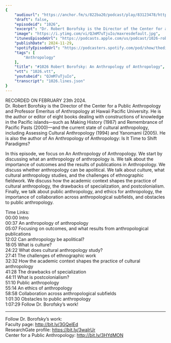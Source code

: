 ```yaml
---
{
	"audiourl": "https://anchor.fm/s/822ba20/podcast/play/83123478/https%3A%2F%2Fd3ctxlq1ktw2nl.cloudfront.net%2Fstaging%2F2024-1-24%2Fc47a9c96-dcec-7c2d-7844-f8dadbfcb6e9.m4a",
	"draft": false,
	"episodeid": "1026",
	"excerpt": "Dr. Robert Borofsky is the Director of the Center for a Public Anthropology and Professor Emeritus of Anthropology at Hawaii Pacific University. He is the author or editor of eight books dealing with constructions of knowledge in the Pacific islands—such as Making History (1987) and Remembrance of Pacific Pasts (2000)—and the current state of cultural anthropology, including Assessing Cultural Anthropology (1994) and Yanomami (2005). He is also the author of An Anthropology of Anthropology: Is It Time to Shift Paradigms?",
	"image": "https://i.ytimg.com/vi/QJmM7uTjuIo/maxresdefault.jpg",
	"itunesEpisodeUrl": "https://podcasts.apple.com/us/podcast/1026-robert-borofsky-an-anthropology-of-anthropology/id1451347236?i=1000678666299&uo=4",
	"publishDate": 2024-11-29,
	"spotifyEpisodeUrl": "https://podcasters.spotify.com/pod/show/thedissenter/episodes/1026-Robert-Borofsky-An-Anthropology-of-Anthropology-e2g77qm",
	"tags": [
		"Anthropology"
	],
	"title": "#1026 Robert Borofsky: An Anthropology of Anthropology",
	"vtt": "1026.vtt",
	"youtubeid": "QJmM7uTjuIo",
	"transcript": "1026.lines.json"
}
---
```

RECORDED ON FEBRUARY 23th 2024.  
Dr. Robert Borofsky is the Director of the Center for a Public Anthropology and Professor Emeritus of Anthropology at Hawaii Pacific University. He is the author or editor of eight books dealing with constructions of knowledge in the Pacific islands—such as Making History (1987) and Remembrance of Pacific Pasts (2000)—and the current state of cultural anthropology, including Assessing Cultural Anthropology (1994) and Yanomami (2005). He is also the author of An Anthropology of Anthropology: Is It Time to Shift Paradigms?

In this episode, we focus on An Anthropology of Anthropology. We start by discussing what an anthropology of anthropology is. We talk about the importance of outcomes and the results of publications in Anthropology. We discuss whether anthropology can be apolitical. We talk about culture, what cultural anthropology studies, and the challenges of ethnographic fieldwork. We discuss how the academic context shapes the practice of cultural anthropology, the drawbacks of specialization, and postcolonialism. Finally, we talk about public anthropology, and ethics for anthropology, the importance of collaboration across anthropological subfields, and obstacles to public anthropology.

Time Links:  
<time>00:00</time> Intro  
<time>00:37</time> An anthropology of anthropology  
<time>05:07</time> Focusing on outcomes, and what results from anthropological publications  
<time>12:02</time> Can anthropology be apolitical?  
<time>18:05</time> What is culture?  
<time>24:22</time> What does cultural anthropology study?  
<time>27:41</time> The challenges of ethnographic work  
<time>32:32</time> How the academic context shapes the practice of cultural anthropology  
<time>41:28</time> The drawbacks of specialization  
<time>44:11</time> What is postcolonialism?  
<time>51:10</time> Public anthropology  
<time>55:14</time> An ethics of anthropology  
<time>58:58</time> Collaboration across anthropological subfields  
<time>1:01:30</time> Obstacles to public anthropology  
<time>1:07:29</time> Follow Dr. Borofsky’s work!

---

Follow Dr. Borofsky’s work:  
Faculty page: http://bit.ly/3GQeIEd  
ResearchGate profile: https://bit.ly/3walrUr  
Center for a Public Anthropology: http://bit.ly/3HYdMON
